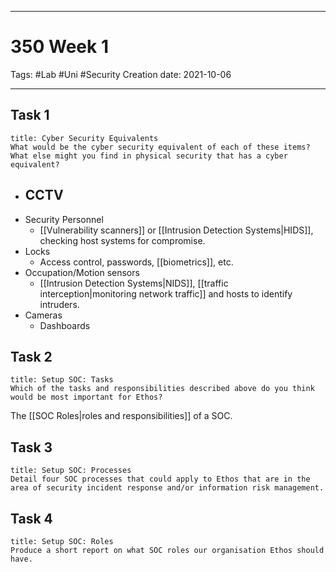 -----------------------------------------------
# 350 Week 1
Tags:  #Lab #Uni #Security 
Creation date: 2021-10-06

-----------------------------------------------

## Task 1
```ad-question
title: Cyber Security Equivalents
What would be the cyber security equivalent of each of these items? What else might you find in physical security that has a cyber equivalent?
```

- CCTV
	- 
- Security Personnel
	- [[Vulnerability scanners]] or [[Intrusion Detection Systems|HIDS]], checking host systems for compromise.
- Locks
	- Access control, passwords, [[biometrics]], etc.
- Occupation/Motion sensors
	- [[Intrusion Detection Systems|NIDS]], [[traffic interception|monitoring network traffic]] and hosts to identify intruders.
- Cameras
	- Dashboards


## Task 2
```ad-question
title: Setup SOC: Tasks
Which of the tasks and responsibilities described above do you think would be most important for Ethos?
```

The [[SOC Roles|roles and responsibilities]] of a SOC.


## Task 3

```ad-question
title: Setup SOC: Processes
Detail four SOC processes that could apply to Ethos that are in the area of security incident response and/or information risk management.
```



## Task 4

```ad-question
title: Setup SOC: Roles
Produce a short report on what SOC roles our organisation Ethos should have.
```

